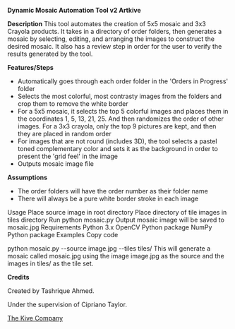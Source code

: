 **Dynamic Mosaic Automation Tool v2 Artkive**

**Description**
This tool automates the creation of 5x5 mosaic and 3x3 Crayola products. It takes in a directory of order folders, then generates a mosaic by selecting, editing, and arranging the images to construct the desired mosaic. It also has a review step in order for the user to verify the results generated by the tool.

**Features/Steps**
- Automatically goes through each order folder in the 'Orders in Progress' folder
- Selects the most colorful, most contrasty images from the folders and crop them to remove the white border
- For a 5x5 mosaic, it selects the top 5 colorful images and places them in the coordinates 1, 5, 13, 21, 25. And then randomizes the order of other images. For a 3x3 crayola, only the top 9 pictures are kept, and then they are placed in random order
- For images that are not round (includes 3D), the tool selects a pastel toned complementary color and sets it as the background in order to present the 'grid feel' in the image
- Outputs mosaic image file

**Assumptions**
- The order folders will have the order number as their folder name
- There will always be a pure white border stroke in each image

  
Usage
Place source image in root directory
Place directory of tile images in tiles directory
Run python mosaic.py
Output mosaic image will be saved to mosaic.jpg
Requirements
Python 3.x
OpenCV Python package
NumPy Python package
Examples
Copy code

python mosaic.py --source image.jpg --tiles tiles/
This will generate a mosaic called mosaic.jpg using the image image.jpg as the source and the images in tiles/ as the tile set.


**Credits**

Created by Tashrique Ahmed.

Under the supervision of Cipriano Taylor.

[The Kive Company](https://www.artkiveapp.com)
